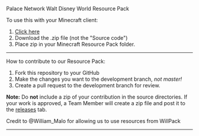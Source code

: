 Palace Network Walt Disney World Resource Pack

To use this with your Minecraft client:

1. [Click here](https://github.com/ThePalaceMC/WDWResourcePack/releases/tag/v10.6.1)
2. Download the .zip file (not the "Source code")
3. Place zip in your Minecraft Resource Pack folder.

***
How to contribute to our Resource Pack:

1. Fork this repository to your GitHub
2. Make the changes you want to the development branch, _not master!_
3. Create a pull request to the development branch for review.

**Note:** Do **not** include a zip of your contribution in the source directories. If your work is approved, a Team Member will create a zip file and post it to the [releases](https://github.com/ThePalaceMC/WDWResourcePack/releases/) tab.

Credit to @William_Malo for allowing us to use resources from WillPack
***
